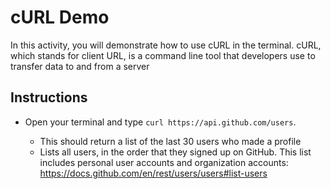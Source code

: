 # cURL Demo

In this activity, you will demonstrate how to use cURL in the terminal.
cURL, which stands for client URL, is a command line tool that developers use to transfer data to and from a server

## Instructions

* Open your terminal and type `curl https://api.github.com/users`.

  * This should return a list of the last 30 users who made a profile
  * Lists all users, in the order that they signed up on GitHub. This list includes personal user accounts and organization accounts: https://docs.github.com/en/rest/users/users#list-users
